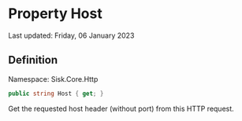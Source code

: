 # Property Host
Last updated: Friday, 06 January 2023

## Definition
Namespace: Sisk.Core.Http

```csharp
public string Host { get; }
```

Get the requested host header (without port) from this HTTP request.

